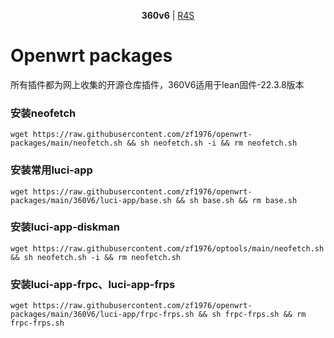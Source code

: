 <p align="center">
  <strong>360v6</strong> | <a href="https://github.com/zf1976/packages/blob/main/README.md">R4S</a>
</p>

# Openwrt packages
所有插件都为网上收集的开源仓库插件，360V6适用于lean固件-22.3.8版本

### 安装neofetch
```shell
wget https://raw.githubusercontent.com/zf1976/openwrt-packages/main/neofetch.sh && sh neofetch.sh -i && rm neofetch.sh
```

### 安装常用luci-app
```shell
wget https://raw.githubusercontent.com/zf1976/openwrt-packages/main/360V6/luci-app/base.sh && sh base.sh && rm base.sh
```

### 安装luci-app-diskman
```shell
wget https://raw.githubusercontent.com/zf1976/optools/main/neofetch.sh && sh neofetch.sh -i && rm neofetch.sh
```

### 安装luci-app-frpc、luci-app-frps
```shell
wget https://raw.githubusercontent.com/zf1976/openwrt-packages/main/360V6/luci-app/frpc-frps.sh && sh frpc-frps.sh && rm frpc-frps.sh
```
